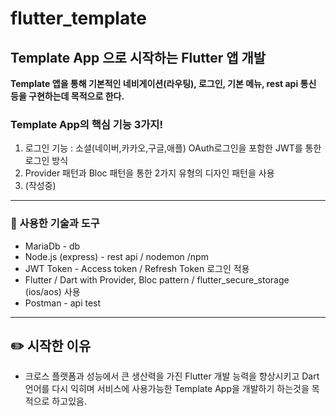 # flutter_template


## Template App 으로 시작하는 Flutter 앱 개발

 **Template 앱을 통해 기본적인 네비게이션(라우팅), 로그인, 기본 메뉴, rest api 통신 등을 구현하는데 목적으로 한다.** 

 

### Template App의 핵심 기능 3가지!

1. 로그인 기능 : 소셜(네이버,카카오,구글,애플) OAuth로그인을 포함한 JWT를 통한 로그인 방식
2. Provider 패턴과 Bloc 패턴을 통한 2가지 유형의 디자인 패턴을 사용
3. (작성중)

---

### 🔧 사용한 기술과 도구

- MariaDb - db
- Node.js (express) - rest api / nodemon /npm
- JWT Token - Access token / Refresh Token 로그인 적용
- Flutter / Dart with Provider, Bloc pattern / flutter_secure_storage (ios/aos) 사용
- Postman - api test

---

## ✏️ 시작한 이유

- 크로스 플랫폼과 성능에서 큰 생산력을 가진 Flutter 개발 능력을 향상시키고 Dart 언어를 다시 익히며 서비스에 사용가능한 Template App을 개발하기 하는것을 목적으로 하고있음.
